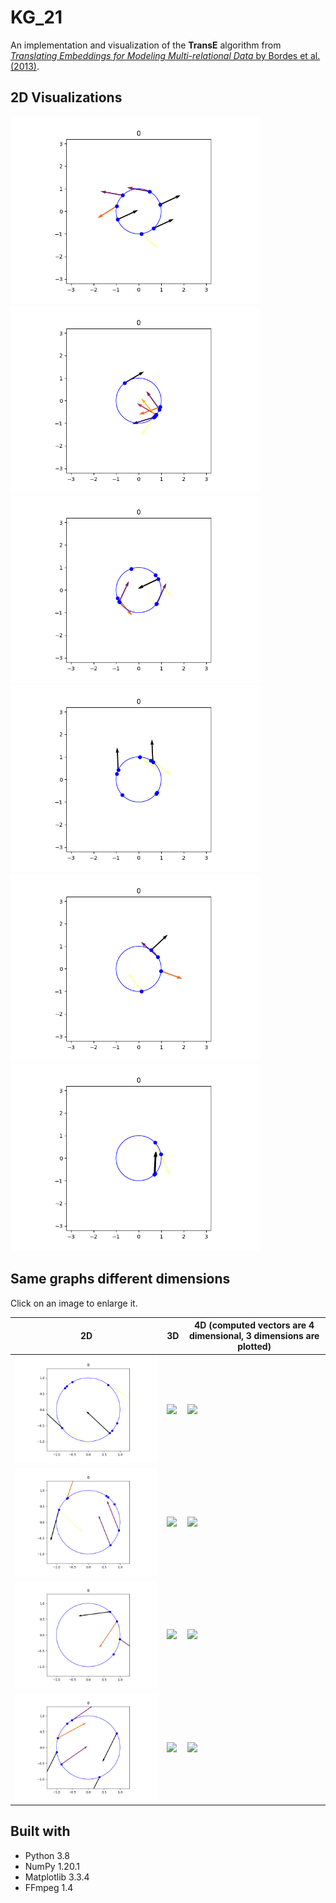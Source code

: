 # KG_21
An implementation and visualization of the **TransE** algorithm from [*Translating Embeddings for Modeling Multi-relational Data* by Bordes et al. (2013)](https://proceedings.neurips.cc/paper/2013/file/1cecc7a77928ca8133fa24680a88d2f9-Paper.pdf).

## 2D Visualizations
<img src="example_0.gif" width="400"> <img src="example_1.gif" width="400">
<img src="example_2.gif" width="400"> <img src="example_3.gif" width="400">
<img src="square.gif" width="400"> <img src="square_2.gif" width="400">


## Same graphs different dimensions

Click on an image to enlarge it.

2D | 3D | 4D (computed vectors are 4 dimensional,  3 dimensions are plotted)
--- | --- | ---
![](example_0_2d.gif) | ![](example_0_3d.gif) | ![](example_0_4d.gif)
![](example_1_2d.gif) | ![](example_1_3d.gif) | ![](example_1_4d.gif)
![](example_2_2d.gif) | ![](example_2_3d.gif) | ![](example_2_4d.gif)
![](example_3_2d.gif) | ![](example_3_3d.gif) | ![](example_3_4d.gif)







## Built with
- Python 3.8
- NumPy 1.20.1  
- Matplotlib 3.3.4   
- FFmpeg 1.4
